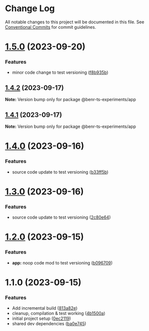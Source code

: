 # Change Log

All notable changes to this project will be documented in this file.
See [Conventional Commits](https://conventionalcommits.org) for commit guidelines.

# [1.5.0](https://github.com/benr-dev/ts-experiments/compare/@benr-ts-experiments/app@1.4.2...@benr-ts-experiments/app@1.5.0) (2023-09-20)

### Features

- minor code change to test versioning ([f8b935b](https://github.com/benr-dev/ts-experiments/commit/f8b935bf0420a9622952406f439a4bee99bd81e6))

## [1.4.2](https://github.com/benr-dev/ts-experiments/compare/@benr-ts-experiments/app@1.4.0...@benr-ts-experiments/app@1.4.2) (2023-09-17)

**Note:** Version bump only for package @benr-ts-experiments/app

## [1.4.1](https://github.com/benr-dev/ts-experiments/compare/@benr-ts-experiments/app@1.4.0...@benr-ts-experiments/app@1.4.1) (2023-09-17)

**Note:** Version bump only for package @benr-ts-experiments/app

# [1.4.0](https://github.com/benr-dev/ts-experiments/compare/@benr-ts-experiments/app@1.3.0...@benr-ts-experiments/app@1.4.0) (2023-09-16)

### Features

- source code update to test versioning ([b33ff5b](https://github.com/benr-dev/ts-experiments/commit/b33ff5bf0152cd97d530fb90829090132e35c123))

# [1.3.0](https://github.com/benr-dev/ts-experiments/compare/@benr-ts-experiments/app@1.2.0...@benr-ts-experiments/app@1.3.0) (2023-09-16)

### Features

- source code update to test versioning ([2c80e64](https://github.com/benr-dev/ts-experiments/commit/2c80e643655eaa31cfd4d27cf8f0fad9ae30318d))

# [1.2.0](https://github.com/benr-dev/ts-experiments/compare/@benr-ts-experiments/app@1.1.0...@benr-ts-experiments/app@1.2.0) (2023-09-15)

### Features

- **app:** noop code mod to test versioning ([b096709](https://github.com/benr-dev/ts-experiments/commit/b096709061d6ed6fc81987aeb49ccd74821c5c91))

# 1.1.0 (2023-09-15)

### Features

- Add incremental build ([813a82e](https://github.com/benr-dev/ts-experiments/commit/813a82ee03ae35455f0097d0481f6e114cc000db))
- cleanup, compilation & test working ([4b1500a](https://github.com/benr-dev/ts-experiments/commit/4b1500ab8b30573cbf6c8fc21fb3feced62035dd))
- initial project setup ([0ec2119](https://github.com/benr-dev/ts-experiments/commit/0ec211973c7a976e3f3778b9c51d4c0cb2e524a9))
- shared dev dependencies ([ba0e745](https://github.com/benr-dev/ts-experiments/commit/ba0e7451225d431e4e1684f251197d80b610c0d2))
